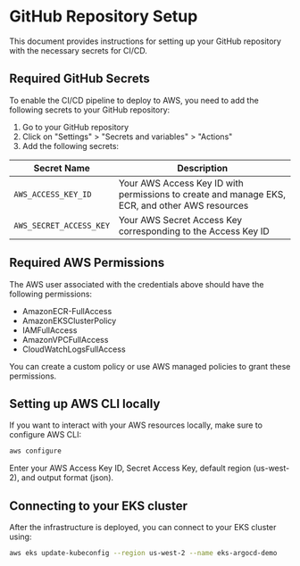 # GitHub Repository Setup

This document provides instructions for setting up your GitHub repository with the necessary secrets for CI/CD.

## Required GitHub Secrets

To enable the CI/CD pipeline to deploy to AWS, you need to add the following secrets to your GitHub repository:

1. Go to your GitHub repository
2. Click on "Settings" > "Secrets and variables" > "Actions"
3. Add the following secrets:

| Secret Name | Description |
|-------------|-------------|
| `AWS_ACCESS_KEY_ID` | Your AWS Access Key ID with permissions to create and manage EKS, ECR, and other AWS resources |
| `AWS_SECRET_ACCESS_KEY` | Your AWS Secret Access Key corresponding to the Access Key ID |

## Required AWS Permissions

The AWS user associated with the credentials above should have the following permissions:

- AmazonECR-FullAccess
- AmazonEKSClusterPolicy
- IAMFullAccess
- AmazonVPCFullAccess
- CloudWatchLogsFullAccess

You can create a custom policy or use AWS managed policies to grant these permissions.

## Setting up AWS CLI locally

If you want to interact with your AWS resources locally, make sure to configure AWS CLI:

```bash
aws configure
```

Enter your AWS Access Key ID, Secret Access Key, default region (us-west-2), and output format (json).

## Connecting to your EKS cluster

After the infrastructure is deployed, you can connect to your EKS cluster using:

```bash
aws eks update-kubeconfig --region us-west-2 --name eks-argocd-demo
```